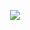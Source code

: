 <p align="center">
  <img src="https://github.com/luiscajl/VideoTranscoding-Frontend/blob/master/src/assets/images/VideoTranscoding_logo.png"/>
</p>
